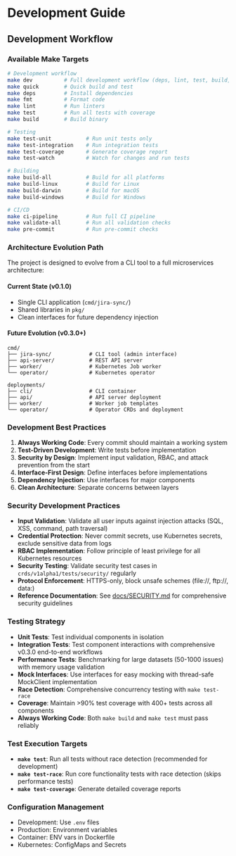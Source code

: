 # Development Guide

## Development Workflow

### Available Make Targets

```bash
# Development workflow
make dev          # Full development workflow (deps, lint, test, build, run)
make quick        # Quick build and test
make deps         # Install dependencies
make fmt          # Format code
make lint         # Run linters
make test         # Run all tests with coverage
make build        # Build binary

# Testing
make test-unit           # Run unit tests only
make test-integration    # Run integration tests
make test-coverage       # Generate coverage report
make test-watch          # Watch for changes and run tests

# Building
make build-all           # Build for all platforms
make build-linux         # Build for Linux
make build-darwin        # Build for macOS
make build-windows       # Build for Windows

# CI/CD
make ci-pipeline         # Run full CI pipeline
make validate-all        # Run all validation checks
make pre-commit          # Run pre-commit checks
```

### Architecture Evolution Path

The project is designed to evolve from a CLI tool to a full microservices architecture:

#### Current State (v0.1.0)
- Single CLI application (`cmd/jira-sync/`)
- Shared libraries in `pkg/`
- Clean interfaces for future dependency injection

#### Future Evolution (v0.3.0+)
```
cmd/
├── jira-sync/            # CLI tool (admin interface)
├── api-server/           # REST API server
├── worker/               # Kubernetes Job worker
└── operator/             # Kubernetes operator

deployments/
├── cli/                  # CLI container
├── api/                  # API server deployment
├── worker/               # Worker job templates
└── operator/             # Operator CRDs and deployment
```

### Development Best Practices

1. **Always Working Code**: Every commit should maintain a working system
2. **Test-Driven Development**: Write tests before implementation
3. **Security by Design**: Implement input validation, RBAC, and attack prevention from the start
4. **Interface-First Design**: Define interfaces before implementations
5. **Dependency Injection**: Use interfaces for major components
6. **Clean Architecture**: Separate concerns between layers

### Security Development Practices

- **Input Validation**: Validate all user inputs against injection attacks (SQL, XSS, command, path traversal)
- **Credential Protection**: Never commit secrets, use Kubernetes secrets, exclude sensitive data from logs
- **RBAC Implementation**: Follow principle of least privilege for all Kubernetes resources
- **Security Testing**: Validate security test cases in `crds/v1alpha1/tests/security/` regularly
- **Protocol Enforcement**: HTTPS-only, block unsafe schemes (file://, ftp://, data:)
- **Reference Documentation**: See [docs/SECURITY.md](SECURITY.md) for comprehensive security guidelines

### Testing Strategy

- **Unit Tests**: Test individual components in isolation
- **Integration Tests**: Test component interactions with comprehensive v0.3.0 end-to-end workflows
- **Performance Tests**: Benchmarking for large datasets (50-1000 issues) with memory usage validation
- **Mock Interfaces**: Use interfaces for easy mocking with thread-safe MockClient implementation
- **Race Detection**: Comprehensive concurrency testing with `make test-race`
- **Coverage**: Maintain >90% test coverage with 400+ tests across all components
- **Always Working Code**: Both `make build` and `make test` must pass reliably

### Test Execution Targets

- **`make test`**: Run all tests without race detection (recommended for development)
- **`make test-race`**: Run core functionality tests with race detection (skips performance tests)
- **`make test-coverage`**: Generate detailed coverage reports

### Configuration Management

- Development: Use `.env` files
- Production: Environment variables
- Container: ENV vars in Dockerfile
- Kubernetes: ConfigMaps and Secrets